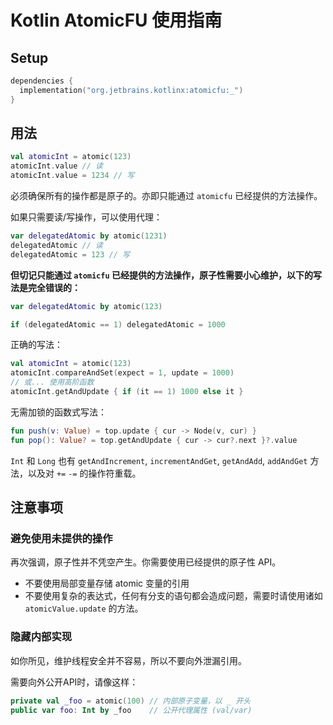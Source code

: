 # Kotlin AtomicFU 使用指南

## Setup

```kotlin
dependencies {
  implementation("org.jetbrains.kotlinx:atomicfu:_")
}
```

## 用法

```kotlin
val atomicInt = atomic(123)
atomicInt.value // 读
atomicInt.value = 1234 // 写
```

必须确保所有的操作都是原子的。亦即只能通过 `atomicfu` 已经提供的方法操作。

如果只需要读/写操作，可以使用代理：

```kotlin
var delegatedAtomic by atomic(1231)
delegatedAtomic // 读
delegatedAtomic = 123 // 写
```

**但切记只能通过 `atomicfu` 已经提供的方法操作，原子性需要小心维护，以下的写法是完全错误的：**

```kotlin
var delegatedAtomic by atomic(123)

if (delegatedAtomic == 1) delegatedAtomic = 1000
```

正确的写法：

```kotlin
val atomicInt = atomic(123)
atomicInt.compareAndSet(expect = 1, update = 1000)
// 或... 使用高阶函数
atomicInt.getAndUpdate { if (it == 1) 1000 else it }
```

无需加锁的函数式写法：

```kotlin
fun push(v: Value) = top.update { cur -> Node(v, cur) }
fun pop(): Value? = top.getAndUpdate { cur -> cur?.next }?.value
```

`Int` 和 `Long` 也有 `getAndIncrement`, `incrementAndGet`, `getAndAdd`, `addAndGet` 方法，以及对 `+=` `-=` 的操作符重载。

## 注意事项

### 避免使用未提供的操作

再次强调，原子性并不凭空产生。你需要使用已经提供的原子性 API。

- 不要使用局部变量存储 atomic 变量的引用
- 不要使用复杂的表达式，任何有分支的语句都会造成问题，需要时请使用诸如 `atomicValue.update` 的方法。

### 隐藏内部实现

如你所见，维护线程安全并不容易，所以不要向外泄漏引用。

需要向外公开API时，请像这样：

```kotlin
private val _foo = atomic(100) // 内部原子变量，以 _ 开头
public var foo: Int by _foo    // 公开代理属性 (val/var)
```
